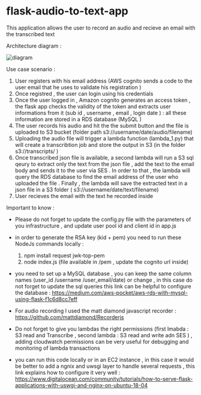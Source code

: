 
# flask-audio-to-text-app 

This application allows the user to record an audio and recieve an email with the transcribed text 


Architecture diagram : 

![diagram](https://user-images.githubusercontent.com/70094057/133929432-1b06f495-b660-4e30-8a32-b2489c5c67b9.JPG)



Use case scenario : 

1) User registers with his email address (AWS cognito sends a code to the user email that he uses to validate his registration ) 
2) Once registred , the user can login using his credentials 
3) Once the user logged in , Amazon cognito generates an access token , the flask app checks the validity of the token and extracts user informations from it (sub id , username , email , login date ) : all these information are stored in a RDS database (MySQL ) 
4)  The user records his audio and hit the the submit button and the file is uploaded to S3 bucket (folder path s3://username/date/audio/filename) 
5)  Uploading the audio file will trigger a lambda function (lambda_1.py) that will create a transcribtion job and store the output in S3 (in the folder s3://transcripts/ ) 
6)  Once transcribed json file is available,  a second lambda will run a S3 sql qeury to extract only the text from the json file , add the text to the email body and sends it to the user via SES . In order to that , the lambda will query the RDS database to find the email address of the user who uploaded the file . Finally , the lambda will save the extracted text in a json file in a S3 folder ( s3://username/date/text/filename)
7)  User recieves the email with the text he recorded inside 

Important to know : 
- Please do not forget to update the config.py file with the parameters of you infrastructure , and update user pool id and client id in app.js 
- in order to generate the RSA key (kid + pem) you need to run these NodeJs commands locally : 
  1) npm install request jwk-top-pem
  2) node index.js (file available in /pem , update the cognito url inside)
 
 - you need to set up a MySQL database , you can keep the same column names (user_id /username /user_email/date) or change , in this case do not forget to update the sql queries 
 this link can be helpful to configure the database : https://medium.com/aws-pocket/aws-rds-with-mysql-using-flask-f1c6d8cc7eff
- For audio recording I used the matt diamond javascript recorder : https://github.com/mattdiamond/Recorderjs
- Do not forget to give you lambdas the right permissions (first lmabda : S3 read and Transcribe , second lambda : S3 read and write adn SES ) , adding cloudwatch permissions can be very useful for debugging and monitoring of lambda transactions
- you can run this code locally or in an EC2 instance , in this case it would be better to add a ngnix and uwsgi layer to handle several requests , this link explains how to configure it very well : https://www.digitalocean.com/community/tutorials/how-to-serve-flask-applications-with-uswgi-and-nginx-on-ubuntu-18-04
